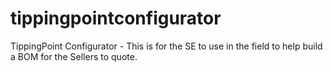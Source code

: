 # tippingpointconfigurator
TippingPoint Configurator - This is for the SE to use in the field to help build a BOM for the Sellers to quote.
